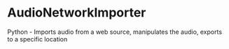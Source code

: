 # AudioNetworkImporter
Python - Imports audio from a web source, manipulates the audio, exports to a specific location
